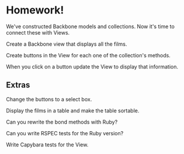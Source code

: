 # Homework!

We've constructed Backbone models and collections. Now it's time to connect these with Views.

Create a Backbone view that displays all the films.

Create buttons in the View for each one of the collection's methods.

When you click on a button update the View to display that information.

## Extras

Change the buttons to a select box.

Display the films in a table and make the table sortable.

Can you rewrite the bond methods with Ruby?

Can you write RSPEC tests for the Ruby version?

Write Capybara tests for the View.